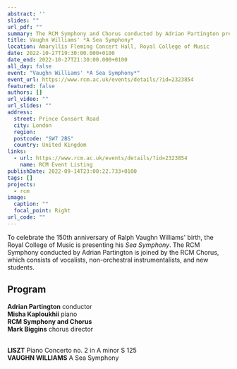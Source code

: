 ```yaml
---
abstract: ''
slides: ""
url_pdf: ""
summary: The RCM Symphony and Chorus conducted by Adrian Partington presents Vaughn Williams' *Sea Symphony* in honour of the 150th anniversary of his birth.
title: Vaughn Williams' *A Sea Symphony*
location: Amaryllis Fleming Concert Hall, Royal College of Music
date: 2022-10-27T19:30:00.000+0100
date_end: 2022-10-27T21:30:00.000+0100
all_day: false
event: "Vaughn Williams' *A Sea Symphony*"
event_url: https://www.rcm.ac.uk/events/details/?id=2323854
featured: false
authors: []
url_video: ""
url_slides: ""
address:
  street: Prince Consort Road
  city: London
  region: 
  postcode: "SW7 2BS"
  country: United Kingdom
links:
  - url: https://www.rcm.ac.uk/events/details/?id=2323854
    name: RCM Event Listing
publishDate: 2022-09-14T23:00:22.733+0100
tags: []
projects:
  - rcm
image:
  caption: ""
  focal_point: Right
url_code: ""
---
```

To celebrate the 150th anniversary of Ralph Vaughn Williams' birth, the Royal College of Music is presenting his *Sea Symphony*. The RCM Symphony conducted by Adrian Partington is joined by the RCM Chorus, which consists of vocalists, non-orchestral instrumentalists, and new students.

## Program
**Adrian Partington** conductor <br>
**Misha Kaploukhii** piano <br>
**RCM Symphony and Chorus** <br>
**Mark Biggins** chorus director <br> <br>

**LISZT** Piano Concerto no. 2 in A minor S 125 <br>
**VAUGHN WILLIAMS** A Sea Symphony

